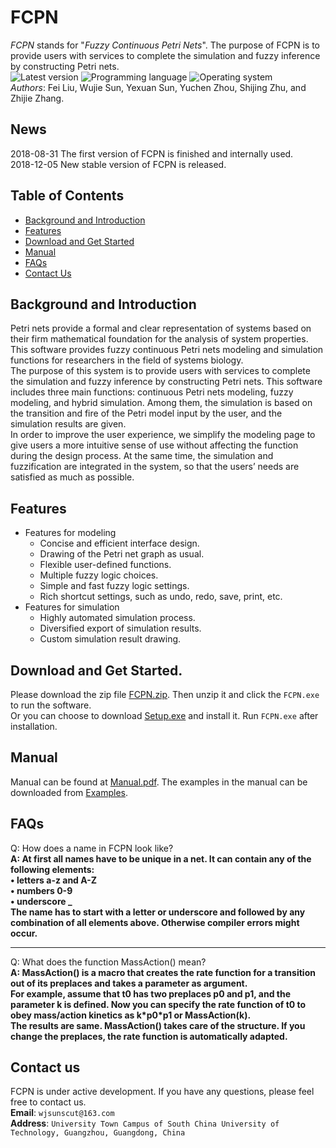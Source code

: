 # FCPN
*FCPN* stands for "*Fuzzy Continuous Petri Nets*". The purpose of FCPN is to provide users with services to complete
the simulation and fuzzy inference by constructing Petri nets.
<br>
![Latest version](https://img.shields.io/badge/Latest%20version-1.0.0-blue.svg)
![Programming language](https://img.shields.io/badge/Programming%20language-C++-red.svg)
![Operating system](https://img.shields.io/badge/Operating%20system-Windows-yellow.svg)
<br>
*Authors*: Fei Liu, Wujie Sun, Yexuan Sun, Yuchen Zhou, Shijing Zhu, and Zhijie Zhang.
## News
2018-08-31 The first version of FCPN is finished and internally used.<br>
2018-12-05  New stable version of FCPN is released.
## Table of Contents
- [Background and Introduction](#background-and-introduction)
- [Features](#features)
- [Download and Get Started](#download-and-get-started)
- [Manual](#manual)
- [FAQs](#faqs)
- [Contact Us](#contact-us)
## Background and Introduction
Petri nets provide a formal and clear representation of systems based on their
firm mathematical foundation for the analysis of system properties. This software
provides fuzzy continuous Petri nets modeling and simulation functions
for researchers in the field of systems biology.
<br>
The purpose of this system is to provide users with services to complete
the simulation and fuzzy inference by constructing Petri nets. This software
includes three main functions: continuous Petri nets modeling, fuzzy modeling,
and hybrid simulation. Among them, the simulation is based on the transition
and fire of the Petri model input by the user, and the simulation results are
given.
<br>
In order to improve the user experience, we simplify the modeling page to
give users a more intuitive sense of use without affecting the function during the
design process. At the same time, the simulation and fuzzification are integrated
in the system, so that the users’ needs are satisfied as much as possible.
## Features
* Features for modeling
  * Concise and efficient interface design.
  * Drawing of the Petri net graph as usual.
  * Flexible user-defined functions.
  * Multiple fuzzy logic choices.
  * Simple and fast fuzzy logic settings.
  * Rich shortcut settings, such as undo, redo, save, print, etc.
* Features for simulation
  * Highly automated simulation process.
  * Diversified export of simulation results.
  * Custom simulation result drawing.
## Download and Get Started.
Please download the zip file [FCPN.zip](https://github.com/wjsunscut/fcpn/raw/master/FCPN.zip). Then unzip it and click the `FCPN.exe` to run the software.
<br>
Or you can choose to download [Setup.exe](https://github.com/wjsunscut/fcpn/raw/master/Setup.exe) and install it. Run `FCPN.exe` after installation.
## Manual
Manual can be found at [Manual.pdf](https://github.com/wjsunscut/fcpn/raw/master/Manual.pdf). The examples in the manual can be downloaded from [Examples](https://github.com/wjsunscut/fcpn/raw/master/Examples).
## FAQs
Q: How does a name in FCPN look like?
<br>
**A: At first all names have to be unique in a net. It can contain any of the following elements:
<br>
• letters a-z and A-Z
<br>
• numbers 0-9
<br>
• underscore _
<br>
The name has to start with a letter or underscore and followed by any combination of all elements above. Otherwise compiler errors might occur.**
<br>
**************************
Q: What does the function MassAction() mean?
<br>
**A: MassAction() is a macro that creates the rate function for a transition out of its preplaces and takes a parameter as argument.
<br>
For example, assume that t0 has two preplaces p0 and p1, and the parameter k is defined. Now you can specify the rate function of t0 to obey mass/action kinetics as k\*p0\*p1 or MassAction(k).
<br>
The results are same. MassAction() takes care of the structure. If you change the preplaces, the rate function is automatically adapted.**

## Contact us
FCPN is under active development. If you have any questions, please feel free to contact us.
<br>
**Email**: `wjsunscut@163.com`
<br>
**Address**: `University Town Campus of South China University of Technology, Guangzhou, Guangdong, China`
